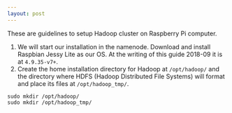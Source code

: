 ```yaml
---
layout: post
---
```

These are guidelines to setup Hadoop cluster on Raspberry Pi computer.

1. We will start our installation in the namenode. Download and install Raspbian Jessy Lite as our OS. At the writing of this guide 2018-09 it is at ```4.9.35-v7+```.
2. Create the home installation directory for Hadoop at ```/opt/hadoop/``` and the directory where HDFS (Hadoop Distributed File Systems) will format and place its files at ```/opt/hadoop_tmp/```.
```console
sudo mkdir /opt/hadoop/
sudo mkdir /opt/hadoop_tmp/
```
